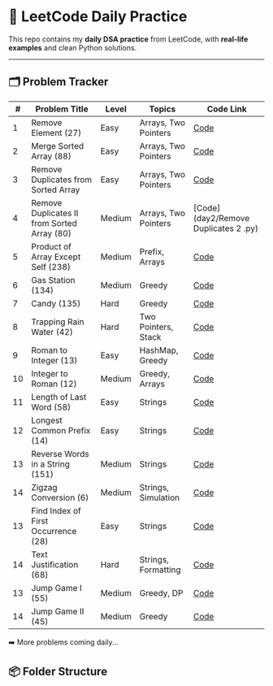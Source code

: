 # 📘 LeetCode Daily Practice

This repo contains my **daily DSA practice** from LeetCode, with **real-life examples** and clean Python solutions.

---

## 🗂️ Problem Tracker

| # | Problem Title                                 | Level  | Topics               | Code Link                                            |
|---|-----------------------------------------------|--------|----------------------|------------------------------------------------------|
| 1  | Remove Element (27)                           | Easy   | Arrays, Two Pointers | [Code](day1/remove_element.py)                       |
| 2  | Merge Sorted Array (88)                       | Easy   | Arrays, Two Pointers | [Code](day1/merge_sorted_array.py)                   |
| 3  | Remove Duplicates from Sorted Array           | Easy   | Arrays, Two Pointers | [Code](day2/remove_duplicates_sorted_array.py)       |
| 4  | Remove Duplicates II from Sorted Array (80)   | Medium | Arrays, Two Pointers | [Code](day2/Remove Duplicates 2 .py)                 |
| 5  | Product of Array Except Self (238)            | Medium | Prefix, Arrays       | [Code](day3/product_except_self.py)                  |
| 6  | Gas Station (134)                             | Medium | Greedy               | [Code](day3/gas_station.py)                          |
| 7  | Candy (135)                                   | Hard   | Greedy               | [Code](day4/candy.py)                                |
| 8  | Trapping Rain Water (42)                      | Hard   | Two Pointers, Stack  | [Code](day4/trapping_rain_water.py)                  |
| 9  | Roman to Integer (13)                         | Easy   | HashMap, Greedy      | [Code](day5/roman_to_integer.py)                     |
| 10 | Integer to Roman (12)                         | Medium | Greedy, Arrays       | [Code](day5/integer_to_roman.py)                     |
| 11  | Length of Last Word (58)                      | Easy   | Strings              | [Code](day5/length_of_last_word.py)                  |
| 12 | Longest Common Prefix (14)                    | Easy   | Strings              | [Code](day5/longest_common_prefix.py)                |
| 13 | Reverse Words in a String (151)              | Medium | Strings              | [Code](day6/reverse_words.py)                        |
| 14 | Zigzag Conversion (6)                         | Medium | Strings, Simulation  | [Code](day6/zigzag_conversion.py)                    |
| 13 | Find Index of First Occurrence (28)          | Easy   | Strings              | [Code](day8/find_index_first_occurrence.py)         |
| 14 | Text Justification (68)                      | Hard   | Strings, Formatting  | [Code](day8/text_justification.py)                   |
| 13 | Jump Game I (55)                              | Medium | Greedy, DP           | [Code](day9/jump_game_1.py)                          |
| 14 | Jump Game II (45)                             | Medium | Greedy               | [Code](day9/jump_game_2.py)                          |


➡️ More problems coming daily...



## 📦 Folder Structure

